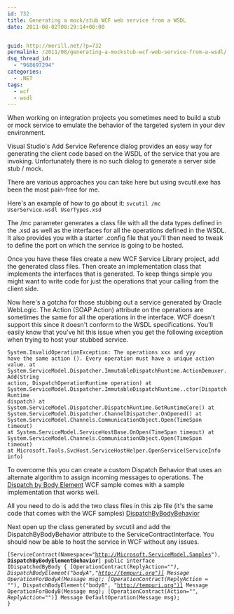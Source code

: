```yaml
---
id: 732
title: Generating a mock/stub WCF web service from a WSDL
date: 2011-08-02T08:29:14+00:00


guid: http://merill.net/?p=732
permalink: /2011/08/generating-a-mockstub-wcf-web-service-from-a-wsdl/
dsq_thread_id:
  - "968697294"
categories:
  - .NET
tags:
  - wcf
  - wsdl
---
```

When working on integration projects you sometimes need to build a stub or mock service to emulate the behavior of the targeted system in your dev environment.

Visual Studio's Add Service Reference dialog provides an easy way for generating the client code based on the WSDL of the service that you are invoking. Unfortunately there is no such dialog to generate a server side stub / mock.

There are various approaches you can take here but using svcutil.exe has been the most pain-free for me. 

Here's an example of how to go about it:
<code>svcutil /mc UserService.wsdl UserTypes.xsd</code>

The /mc parameter generates a class file with all the data types defined in the .xsd as well as the interfaces for all the operations defined in the WSDL. It also provides you with a starter .config file that you'll then need to tweak to define the port on which the service is going to be hosted.

Once you have these files create a new WCF Service Library project, add the generated class files. Then create an implementation class that implements the interfaces that is generated. To keep things simple you might want to write code for just the operations that your calling from the client side.

Now here's a gotcha for those stubbing out a service generated by Oracle WebLogic. The Action (SOAP Action) attribute on the operations are sometimes the same for all the operations in the interface. WCF doesn't support this since it doesn't conform to the WSDL specifications. You'll easily know that you've hit this issue when you get the following exception when trying to host your stubbed service.

<code>System.InvalidOperationException: The operations xxx and yyy have the same action ().  Every operation must have a unique action value.
   at System.ServiceModel.Dispatcher.ImmutableDispatchRuntime.ActionDemuxer.Add(String action, DispatchOperationRuntime operation)
   at System.ServiceModel.Dispatcher.ImmutableDispatchRuntime..ctor(DispatchRuntime dispatch)
   at System.ServiceModel.Dispatcher.DispatchRuntime.GetRuntimeCore()
   at System.ServiceModel.Dispatcher.ChannelDispatcher.OnOpened()
   at System.ServiceModel.Channels.CommunicationObject.Open(TimeSpan timeout)
   at System.ServiceModel.ServiceHostBase.OnOpen(TimeSpan timeout)
   at System.ServiceModel.Channels.CommunicationObject.Open(TimeSpan timeout)
   at Microsoft.Tools.SvcHost.ServiceHostHelper.OpenService(ServiceInfo info)
</code>

To overcome this you can create a custom Dispatch Behavior that uses an alternate algorithm to assign incoming messages to operations. The <a href="http://msdn.microsoft.com/en-us/library/aa395223.aspx">Dispatch by Body Element</a> WCF sample comes with a sample implementation that works well. 

All you need to do is add the two class files in this zip file (it's the same code that comes with the WCF samples) <a href='https://merill.net/wp-content/uploads/2011/08/Contracts.zip'>DispatchByBodyBehavior</a>

Next open up the class generated by svcutil and add the DispatchByBodyBehavior attribute to the ServiceContractInterface. You should now be able to host the service in WCF without any issues.

<code>[ServiceContract(Namespace="http://Microsoft.ServiceModel.Samples"),
                            <strong>DispatchByBodyElementBehavior</strong>]
public interface IDispatchedByBody
{
    [OperationContract(ReplyAction="*"), 
     DispatchBodyElement("bodyA","http://tempuri.org")]
    Message OperationForBodyA(Message msg);
    [OperationContract(ReplyAction = "*"), 
     DispatchBodyElement("bodyB", "http://tempuri.org")]
    Message OperationForBodyB(Message msg);
    [OperationContract(Action="*", ReplyAction="*")]
    Message DefaultOperation(Message msg);
}</code>
